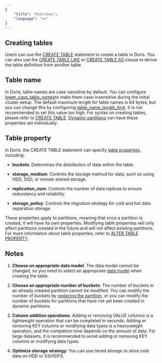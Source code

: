 ```yaml
---
{
    "title": "Overview",
    "language": "en"
}
---
```


## Creating tables

Users can use the [CREATE TABLE](../sql-manual/sql-statements/table-and-view/table/CREATE-TABLE) statement to create a table in Doris. You can also use the [CREATE TABLE LIKE](../sql-manual/sql-statements/table-and-view/table/CREATE-TABLE.md#create-table--like) or [CREATE TABLE AS](../sql-manual/sql-statements/table-and-view/table/CREATE-TABLE.md#create-table--as-select-also-referred-to-as-ctas) clause to derive the table definition from another table.

## Table name

In Doris, table names are case-sensitive by default. You can configure [lower_case_table_names](../admin-manual/config/fe-config.md)to make them case-insensitive during the initial cluster setup. The default maximum length for table names is 64 bytes, but you can change this by configuring [table_name_length_limit](../admin-manual/config/fe-config.md). It is not recommended to set this value too high. For syntax on creating tables, please refer to [CREATE TABLE](../sql-manual/sql-statements/table-and-view/table/CREATE-TABLE). [Dynamic partitions](data-partitioning/dynamic-partitioning.md) can have these properties set individually.

## Table property

In Doris, the CREATE TABLE statement can specify [table properties](../sql-manual/sql-statements/table-and-view/table/CREATE-TABLE#properties), including:

- **buckets**: Determines the distribution of data within the table.

- **storage_medium**: Controls the storage method for data, such as using HDD, SSD, or remote shared storage.

- **replication_num**: Controls the number of data replicas to ensure redundancy and reliability.

- **storage_policy**: Controls the migration strategy for cold and hot data separation storage.

These properties apply to partitions, meaning that once a partition is created, it will have its own properties. Modifying table properties will only affect partitions created in the future and will not affect existing partitions. For more information about table properties, refer to [ALTER TABLE PROPERTY](../sql-manual/sql-statements/table-and-view/table/ALTER-TABLE-PROPERTY).

## Notes

1. **Choose an appropriate data model**: The data model cannot be changed, so you need to select an appropriate [data model](../table-design/data-model/overview.md) when creating the table.

2. **Choose an appropriate number of buckets**: The number of buckets in an already created partition cannot be modified. You can modify the number of buckets by [replacing the partition](../data-operate/delete/table-temp-partition.md), or you can modify the number of buckets for partitions that have not yet been created in dynamic partitions.

3. **Column addition operations**: Adding or removing VALUE columns is a lightweight operation that can be completed in seconds. Adding or removing KEY columns or modifying data types is a heavyweight operation, and the completion time depends on the amount of data. For large datasets, it is recommended to avoid adding or removing KEY columns or modifying data types.

4. **Optimize storage strategy**: You can use tiered storage to store cold data on HDD or S3/HDFS.
